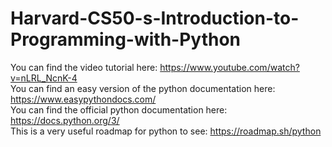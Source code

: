 ﻿# Harvard-CS50-s-Introduction-to-Programming-with-Python
You can find the video tutorial here: https://www.youtube.com/watch?v=nLRL_NcnK-4 <br />
You can find an easy version of the python documentation here: https://www.easypythondocs.com/ <br />
You can find the official python documentation here: https://docs.python.org/3/ <br />
This is a very useful roadmap for python to see: https://roadmap.sh/python <br />